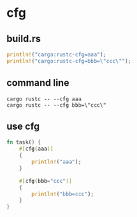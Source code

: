 # cfg

## build.rs
```rust
println!("cargo:rustc-cfg=aaa");
println!("cargo:rustc-cfg=bbb=\"ccc\"");
```

## command line
```
cargo rustc -- --cfg aaa
cargo rustc -- --cfg bbb=\"ccc\"
```

## use cfg
```rust
fn task() {
    #[cfg(aaa)]
    {
        println!("aaa");
    }

    #[cfg(bbb="ccc")]
    {
        println!("bbb=ccc");
    }
}
```
